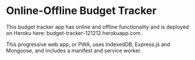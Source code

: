 # Online-Offline Budget Tracker

This budget tracker app has online and offline functionality and is deployed on Heroku here: budget-tracker-121212.herokuapp.com.

This progressive web app, or PWA, uses IndexedDB, Express.js and Mongoose, and includes a manifest and service worker.